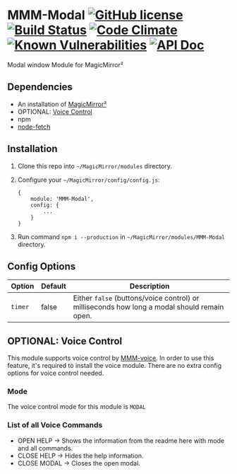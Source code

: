 # MMM-Modal [![GitHub license](https://img.shields.io/badge/license-MIT-blue.svg?style=flat)](https://raw.githubusercontent.com/fewieden/MMM-Modal/master/LICENSE) [![Build Status](https://travis-ci.org/fewieden/MMM-Modal.svg?branch=master)](https://travis-ci.org/fewieden/MMM-Modal) [![Code Climate](https://codeclimate.com/github/fewieden/MMM-Modal/badges/gpa.svg?style=flat)](https://codeclimate.com/github/fewieden/MMM-Modal) [![Known Vulnerabilities](https://snyk.io/test/github/fewieden/mmm-modal/badge.svg)](https://snyk.io/test/github/fewieden/mmm-modal) [![API Doc](https://doclets.io/fewieden/MMM-Modal/master.svg)](https://doclets.io/fewieden/MMM-Modal/master)

Modal window Module for MagicMirror²

## Dependencies

* An installation of [MagicMirror²](https://github.com/MichMich/MagicMirror)
* OPTIONAL: [Voice Control](https://github.com/fewieden/MMM-voice)
* npm
* [node-fetch](https://www.npmjs.com/package/node-fetch)

## Installation

1. Clone this repo into `~/MagicMirror/modules` directory.
1. Configure your `~/MagicMirror/config/config.js`:

    ```
    {
        module: 'MMM-Modal',
        config: {
            ...
        }
    }
    ```

1. Run command `npm i --production` in `~/MagicMirror/modules/MMM-Modal` directory.

## Config Options

| **Option** | **Default** | **Description** |
| --- | --- | --- |
| `timer` | false | Either `false` (buttons/voice control) or milliseconds how long a modal should remain open. |

## OPTIONAL: Voice Control

This module supports voice control by
[MMM-voice](https://github.com/fewieden/MMM-voice). In order to use this
feature, it's required to install the voice module. There are no extra config
options for voice control needed.

### Mode

The voice control mode for this module is `MODAL`

### List of all Voice Commands

* OPEN HELP -> Shows the information from the readme here with mode and all commands.
* CLOSE HELP -> Hides the help information.
* CLOSE MODAL -> Closes the open modal.
